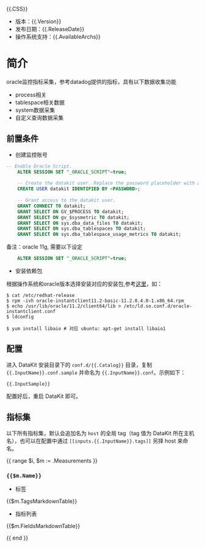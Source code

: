 {{.CSS}}

- 版本：{{.Version}}
- 发布日期：{{.ReleaseDate}}
- 操作系统支持：{{.AvailableArchs}}

# 简介

oracle监控指标采集，参考datadog提供的指标，具有以下数据收集功能

- process相关
- tablespace相关数据
- system数据采集
- 自定义查询数据采集

## 前置条件


- 创建监控账号

```sql
-- Enable Oracle Script.
    ALTER SESSION SET "_ORACLE_SCRIPT"=true;
    
    -- Create the datakit user. Replace the password placeholder with a secure password.
    CREATE USER datakit IDENTIFIED BY <PASSWORD>;
    
    -- Grant access to the datakit user.
    GRANT CONNECT TO datakit;
    GRANT SELECT ON GV_$PROCESS TO datakit;
    GRANT SELECT ON gv_$sysmetric TO datakit;
    GRANT SELECT ON sys.dba_data_files TO datakit;
    GRANT SELECT ON sys.dba_tablespaces TO datakit;
    GRANT SELECT ON sys.dba_tablespace_usage_metrics TO datakit;
```

备注：oracle 11g, 需要以下设定

```sql
    ALTER SESSION SET "_ORACLE_SCRIPT"=true;
```

- 安装依赖包

根据操作系统和oracle版本选择安装对应的安装包,参考[这里](https://oracle.github.io/odpi/doc/installation.html)，如：

```
$ cat /etc/redhat-release
$ rpm -ivh oracle-instantclient11.2-basic-11.2.0.4.0-1.x86_64.rpm
$ echo /usr/lib/oracle/11.2/client64/lib > /etc/ld.so.conf.d/oracle-instantclient.conf
$ ldconfig

$ yum install libaio # 对应 ubuntu: apt-get install libaio1
```

## 配置

进入 DataKit 安装目录下的 `conf.d/{{.Catalog}}` 目录，复制 `{{.InputName}}.conf.sample` 并命名为 `{{.InputName}}.conf`。示例如下：

```
{{.InputSample}}
```

配置好后，重启 DataKit 即可。

## 指标集

以下所有指标集，默认会追加名为 `host` 的全局 tag（tag 值为 DataKit 所在主机名），也可以在配置中通过 `[[inputs.{{.InputName}}.tags]]` 另择 host 来命名。

{{ range $i, $m := .Measurements }}

### `{{$m.Name}}`

-  标签

{{$m.TagsMarkdownTable}}

- 指标列表

{{$m.FieldsMarkdownTable}}

{{ end }}
